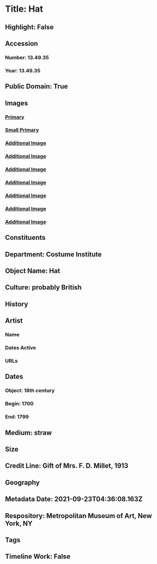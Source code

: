 # Title: Hat
## Highlight: False
## Accession
### Number: 13.49.35
### Year: 13.49.35
## Public Domain: True
## Images
### [Primary](https://images.metmuseum.org/CRDImages/ci/original/13.49.35.jpg)
### [Small Primary](https://images.metmuseum.org/CRDImages/ci/web-large/13.49.35.jpg)
### [Additional Image](https://images.metmuseum.org/CRDImages/ci/original/13.49.35_Int.jpg)
### [Additional Image](https://images.metmuseum.org/CRDImages/ci/original/13.49.35_d1.jpg)
### [Additional Image](https://images.metmuseum.org/CRDImages/ci/original/13.49.35_d2.jpg)
### [Additional Image](https://images.metmuseum.org/CRDImages/ci/original/13.49.35_d3.jpg)
### [Additional Image](https://images.metmuseum.org/CRDImages/ci/original/13.49.35_d4.jpg)
### [Additional Image](https://images.metmuseum.org/CRDImages/ci/original/13.49.35_d5.jpg)
### [Additional Image](https://images.metmuseum.org/CRDImages/ci/original/13.49.35_d6.jpg)
## Constituents
## Department: Costume Institute
## Object Name: Hat
## Culture: probably British
## History
## Artist
### Name
### Dates Active
### URLs
## Dates
### Object: 18th century
### Begin: 1700
### End: 1799
## Medium: straw
## Size
## Credit Line: Gift of Mrs. F. D. Millet, 1913
## Geography
## Metadata Date: 2021-09-23T04:36:08.163Z
## Respository: Metropolitan Museum of Art, New York, NY
## Tags
## Timeline Work: False